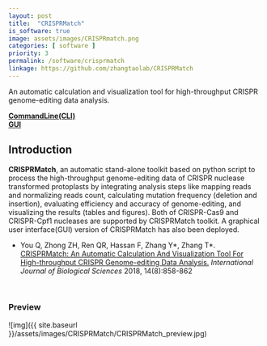 ```yaml
---
layout: post
title:  "CRISPRMatch"
is_software: true
image: assets/images/CRISPRmatch.png
categories: [ software ]
priority: 3
permalink: /software/crisprmatch
linkage: https://github.com/zhangtaolab/CRISPRMatch
---
```

An automatic calculation and visualization tool for high-throughput CRISPR genome-editing data analysis.

[**CommandLine(CLI)**](https://github.com/zhangtaolab/CRISPRMatch)  
[**GUI**](https://github.com/zhangtaolab/CRISPRMatchGUI)

## Introduction

**CRISPRMatch**, an automatic stand-alone toolkit based on python script to process the high-throughput genome-editing data of CRISPR nuclease transformed protoplasts by integrating analysis steps like mapping reads and normalizing reads count, calculating mutation frequency (deletion and insertion), evaluating efficiency and accuracy of genome-editing, and visualizing the results (tables and figures). Both of CRISPR-Cas9 and CRISPR-Cpf1 nucleases are supported by CRISPRMatch toolkit. A graphical user interface(GUI) version of CRISPRMatch has also been deployed.  

- You Q, Zhong ZH, Ren QR, Hassan F, Zhang Y\*, Zhang T\*. [CRISPRMatch: An Automatic Calculation And Visualization Tool For High-throughput CRISPR Genome-editing Data Analysis.](http://www.ijbs.com/v14p0858.htm) _International Journal of Biological Sciences_ 2018, 14(8):858-862

<br/>

### Preview

![img]({{ site.baseurl }}/assets/images/CRISPRMatch/CRISPRMatch_preview.jpg)

